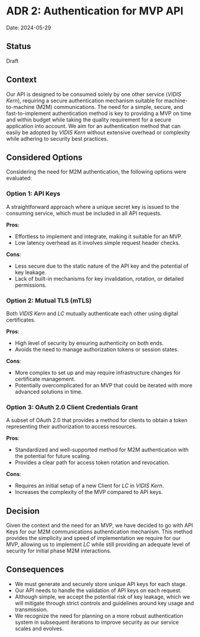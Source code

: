 # ADR 2: Authentication for MVP API

Date: 2024-05-29

## Status

Draft

## Context

Our API is designed to be consumed solely by one other service (_VIDIS Kern_), requiring a secure authentication mechanism suitable for machine-to-machine (M2M) communications. The need for a simple, secure, and fast-to-implement authentication method is key to providing a MVP on time and within budget while taking the quality requirement for a secure application into account. We aim for an authentication method that can easily be adopted by _VIDIS Kern_ without extensive overhead or complexity while adhering to security best practices.

## Considered Options

Considering the need for M2M authentication, the following options were evaluated:

### Option 1: API Keys

A straightforward approach where a unique secret key is issued to the consuming service, which must be included in all API requests.

**Pros**:

- Effortless to implement and integrate, making it suitable for an MVP.
- Low latency overhead as it involves simple request header checks.

**Cons**:

- Less secure due to the static nature of the API key and the potential of key leakage.
- Lack of built-in mechanisms for key invalidation, rotation, or detailed permissions.

### Option 2: Mutual TLS (mTLS)

Both _VIDIS Kern_ and _LC_ mutually authenticate each other using digital certificates.

**Pros**:

- High level of security by ensuring authenticity on both ends.
- Avoids the need to manage authorization tokens or session states.

**Cons**:

- More complex to set up and may require infrastructure changes for certificate management.
- Potentially overcomplicated for an MVP that could be iterated with more advanced solutions in time.

### Option 3: OAuth 2.0 Client Credentials Grant

A subset of OAuth 2.0 that provides a method for clients to obtain a token representing their authorization to access resources.

**Pros**:

- Standardized and well-supported method for M2M authentication with the potential for future scaling.
- Provides a clear path for access token rotation and revocation.

**Cons**:

- Requires an initial setup of a new Client for _LC_ in _VIDIS Kern_.
- Increases the complexity of the MVP compared to API keys.

## Decision

Given the context and the need for an MVP, we have decided to go with API Keys for our M2M communications authentication mechanism. This method provides the simplicity and speed of implementation we require for our MVP, allowing us to implement _LC_ while still providing an adequate level of security for initial phase M2M interactions.

## Consequences

- We must generate and securely store unique API keys for each stage.
- Our API needs to handle the validation of API keys on each request.
- Although simple, we accept the potential risk of key leakage, which we will mitigate through strict controls and guidelines around key usage and transmission.
- We recognize the need for planning on a more robust authentication system in subsequent iterations to improve security as our service scales and evolves.
